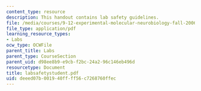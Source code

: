 ```yaml
---
content_type: resource
description: This handout contains lab safety guidelines.
file: /media/courses/9-12-experimental-molecular-neurobiology-fall-2006/deeed07b001940ffff56c7268760ffec_labsafetystudent.pdf
file_type: application/pdf
learning_resource_types:
- Labs
ocw_type: OCWFile
parent_title: Labs
parent_type: CourseSection
parent_uid: d98ee8b9-e9cb-f2bc-24a2-96c146eb496d
resourcetype: Document
title: labsafetystudent.pdf
uid: deeed07b-0019-40ff-ff56-c7268760ffec
---
```

